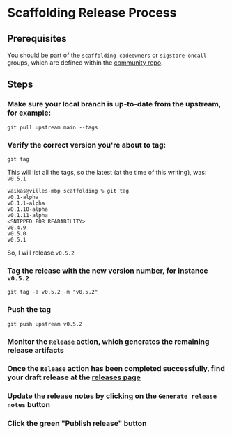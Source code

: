 # Scaffolding Release Process

## Prerequisites

You should be part of the `scaffolding-codeowners` or `sigstore-oncall` groups, which are defined within the
[community repo](https://github.com/sigstore/community/blob/main/github-sync/github-data/users.yaml).

## Steps

### Make sure your local branch is up-to-date from the upstream, for example:

```shell
git pull upstream main --tags
```

### Verify the correct version you're about to tag:

```shell
git tag
```

This will list all the tags, so the latest (at the time of this writing), was:
`v0.5.1`

```shell
vaikas@villes-mbp scaffolding % git tag
v0.1-alpha
v0.1.1-alpha
v0.1.10-alpha
v0.1.11-alpha
<SNIPPED FOR READABILITY>
v0.4.9
v0.5.0
v0.5.1
```

So, I will release `v0.5.2`

### Tag the release with the new version number, for instance `v0.5.2`

```shell
git tag -a v0.5.2 -m "v0.5.2"
```

### Push the tag

```shell
git push upstream v0.5.2
```

### Monitor the [`Release` action](https://github.com/sigstore/scaffolding/actions/workflows/release.yaml), which generates the remaining release artifacts

### Once the `Release` action has been completed successfully, find your draft release at the [releases page](https://github.com/sigstore/scaffolding/releases)

### Update the release notes by clicking on the `Generate release notes` button

### Click the green "Publish release" button
